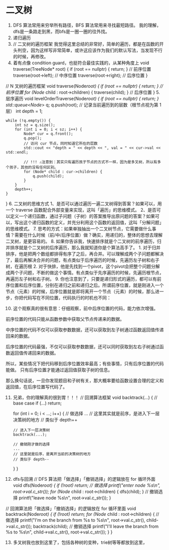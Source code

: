 # 二叉树

1. DFS 算法常用来穷举所有路径，BFS 算法常用来寻找最短路径。 我的理解，dfs是一条路走到黑，而bfs是一圈一圈的往外找。
2. 递归遍历
3. // 二叉树的遍历框架 我觉得这里总结的非常好，简单的遍历，都是在函数的开头判空，因为这样写非常简单，或许这应该作为我们的默认写法，当发现不行的时候，再修改。
4. 着有点像 condition guard，也挺符合最佳实践的，从某种角度上
void traverse(TreeNode* root) {
    if (root == nullptr) {
        return;
    }
    // 前序位置
    traverse(root->left);
    // 中序位置
    traverse(root->right);
    // 后序位置
}

// N 叉树的遍历框架
void traverse(Node*root) {
    if (root == nullptr) {
        return;
    }
    // 前序位置
    for (Node* child : root->children) {
        traverse(child);
    }
    // 后序位置
}
5. 层序遍历
void levelOrderTraverse(Node*root) {
    if (root == nullptr) {
        return;
    }
    std::queue<Node*> q;
    q.push(root);
    // 记录当前遍历到的层数（根节点视为第 1 层）
    int depth = 1;

    while (!q.empty()) {
        int sz = q.size();
        for (int i = 0; i < sz; i++) {
            Node* cur = q.front();
            q.pop();
            // 访问 cur 节点，同时知道它所在的层数
            std::cout << "depth = " << depth << ", val = " << cur->val << std::endl;

            // !!! ⚠️注意到：其实只有遍历孩子节点的方式不一样，因为是多叉树，所以有多个孩子，其他的没有任何区别。
            for (Node* child : cur->children) {
                q.push(child);
            }
        }
        depth++;
    }
}
6. 二叉树的思维方式
    1、是否可以通过遍历一遍二叉树得到答案？如果可以，用一个 traverse 函数配合外部变量来实现，这叫「遍历」的思维模式。
    2、是否可以定义一个递归函数，通过子问题（子树）的答案推导出原问题的答案？如果可以，写出这个递归函数的定义，并充分利用这个函数的返回值，这叫「分解问题」的思维模式。
7. 思考的方式：如果单独抽出一个二叉树节点，它需要做什么事情？需要在什么时候（前/中/后序位置）做？确实，用递归的，整体的思想去理解二叉树，是更容易的。
8. 如果你告诉我，快速排序就是个二叉树的前序遍历，归并排序就是个二叉树的后序遍历，那么我就知道你是个算法高手了。
    1. 对于归并排序，他是把两个数组都排得有序了之后，再合并。可以理解成两个子问题都解决了，最后再解决合并的问题，有点类似于后序遍历的时候，先遍历左子树和右子树，在遍历根
    2. 对于快排，他是先找到一个pivot，这个pivot会把整个问题分解成两个子问题，不断的做这个事情。有点类似于先序遍历的时候，先遍历根节点，再遍历左子树和右子树。
9. 你也注意到了，只要是递归形式的遍历，都可以有前序位置和后序位置，分别在递归之前和递归之后。所谓前序位置，就是刚进入一个节点（元素）的时候，后序位置就是即将离开一个节点（元素）的时候，那么进一步，你把代码写在不同位置，代码执行的时机也不同：

10. 这个观察真的很有意思：仔细观察，前中后序位置的代码，能力依次增强。

前序位置的代码只能从函数参数中获取父节点传递来的数据。

中序位置的代码不仅可以获取参数数据，还可以获取到左子树通过函数返回值传递回来的数据。

后序位置的代码最强，不仅可以获取参数数据，还可以同时获取到左右子树通过函数返回值传递回来的数据。

所以，某些情况下把代码移到后序位置效率最高；有些事情，只有后序位置的代码能做。
只有后序位置才能通过返回值获取子树的信息。

那么换句话说，一旦你发现题目和子树有关，那大概率要给函数设置合理的定义和返回值，在后序位置写代码了。

11. 兄弟，你的理解真的很到胃！！！
// 回溯算法框架
void backtrack(...) {
    // base case
    if (...) return;

    for (int i = 0; i < ...; i++) {
        // 做选择
        ...
        // 这里其实就是前序，是进入下一层决策树的地方
        // 类似于 depth++

        // 进入下一层决策树
        backtrack(...);

        // 撤销刚才做的选择
        ...
        // 这里就是后序，是离开当前的决策树的地方
        // 类似于 depth--
    }
}

12. dfs与回溯
// DFS 算法把「做选择」「撤销选择」的逻辑放在 for 循环外面
void dfs(Node*root) {
    if (!root) return;
    // 做选择
    printf("enter node %s\n", root->val.c_str());
    for (Node* child : root->children) {
        dfs(child);
    }
    // 撤销选择
    printf("leave node %s\n", root->val.c_str());
}

// 回溯算法把「做选择」「撤销选择」的逻辑放在 for 循环里面
void backtrack(Node*root) {
    if (!root) return;
    for (Node* child : root->children) {
        // 做选择
        printf("I'm on the branch from %s to %s\n", root->val.c_str(), child->val.c_str());
        backtrack(child);
        // 撤销选择
        printf("I'll leave the branch from %s to %s\n", child->val.c_str(), root->val.c_str());
    }
}

13. 多叉树我也放到这里了，包括各种树的变种，trie树等等都放到这里，
